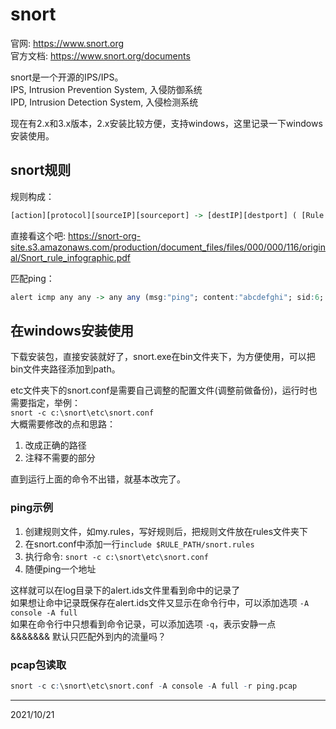 # snort

官网: https://www.snort.org  
官方文档: https://www.snort.org/documents  

snort是一个开源的IPS/IPS。  
IPS, Intrusion Prevention System, 入侵防御系统  
IPD, Intrusion Detection System, 入侵检测系统  

现在有2.x和3.x版本，2.x安装比较方便，支持windows，这里记录一下windows安装使用。  


## snort规则
规则构成：  
```r
[action][protocol][sourceIP][sourceport] -> [destIP][destport] ( [Rule options] )
```
直接看这个吧: https://snort-org-site.s3.amazonaws.com/production/document_files/files/000/000/116/original/Snort_rule_infographic.pdf  

匹配ping：  
```r
alert icmp any any -> any any (msg:"ping"; content:"abcdefghi"; sid:6; rev:1;)
```


## 在windows安装使用
下载安装包，直接安装就好了，snort.exe在bin文件夹下，为方便使用，可以把bin文件夹路径添加到path。  

etc文件夹下的snort.conf是需要自己调整的配置文件(调整前做备份)，运行时也需要指定，举例：  
`snort -c c:\snort\etc\snort.conf`  
大概需要修改的点和思路：  
1. 改成正确的路径
2. 注释不需要的部分

直到运行上面的命令不出错，就基本改完了。  

### ping示例
1. 创建规则文件，如my.rules，写好规则后，把规则文件放在rules文件夹下  
2. 在snort.conf中添加一行`include $RULE_PATH/snort.rules`  
3. 执行命令: `snort -c c:\snort\etc\snort.conf`
4. 随便ping一个地址

这样就可以在log目录下的alert.ids文件里看到命中的记录了  
如果想让命中记录既保存在alert.ids文件又显示在命令行中，可以添加选项 `-A console -A full`  
如果在命令行中只想看到命令记录，可以添加选项 `-q`，表示安静一点  
&&&&&&& 默认只匹配外到内的流量吗？  

### pcap包读取  
```r
snort -c c:\snort\etc\snort.conf -A console -A full -r ping.pcap
```


---
2021/10/21  
